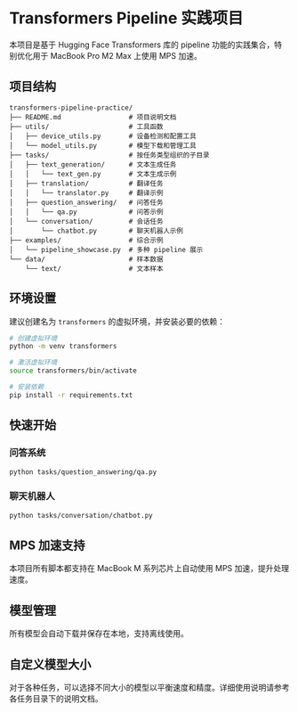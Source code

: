 # Transformers Pipeline 实践项目

本项目是基于 Hugging Face Transformers 库的 pipeline 功能的实践集合，特别优化用于 MacBook Pro M2 Max 上使用 MPS 加速。

## 项目结构

```text
transformers-pipeline-practice/
├── README.md                 # 项目说明文档
├── utils/                    # 工具函数
│   ├── device_utils.py       # 设备检测和配置工具
│   └── model_utils.py        # 模型下载和管理工具
├── tasks/                    # 按任务类型组织的子目录
│   ├── text_generation/      # 文本生成任务
│   │   └── text_gen.py       # 文本生成示例
│   ├── translation/          # 翻译任务
│   │   └── translator.py     # 翻译示例
│   ├── question_answering/   # 问答任务
│   │   └── qa.py             # 问答示例
│   └── conversation/         # 会话任务
│       └── chatbot.py        # 聊天机器人示例
├── examples/                 # 综合示例
│   └── pipeline_showcase.py  # 多种 pipeline 展示
└── data/                     # 样本数据
    └── text/                 # 文本样本
```

## 环境设置

建议创建名为 `transformers` 的虚拟环境，并安装必要的依赖：

```bash
# 创建虚拟环境
python -m venv transformers

# 激活虚拟环境
source transformers/bin/activate

# 安装依赖
pip install -r requirements.txt
```

## 快速开始

### 问答系统

```bash
python tasks/question_answering/qa.py
```

### 聊天机器人

```bash
python tasks/conversation/chatbot.py
```

## MPS 加速支持

本项目所有脚本都支持在 MacBook M 系列芯片上自动使用 MPS 加速，提升处理速度。

## 模型管理

所有模型会自动下载并保存在本地，支持离线使用。

## 自定义模型大小

对于各种任务，可以选择不同大小的模型以平衡速度和精度。详细使用说明请参考各任务目录下的说明文档。
